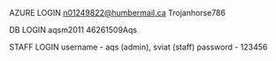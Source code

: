 AZURE LOGIN
n01249822@humbermail.ca
Trojanhorse786

DB LOGIN
aqsm2011
46261509Aqs

STAFF LOGIN
username - aqs (admin), sviat (staff)
password - 123456
